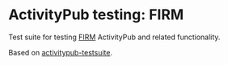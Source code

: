 # ActivityPub testing: FIRM

Test suite for testing [FIRM](https://github.com/steve-bate/firm) ActivityPub and related functionality.

Based on [activitypub-testsuite](https://github.com/steve-bate/activitypub-testsuite).